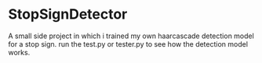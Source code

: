 # StopSignDetector
A small side project in which i trained my own haarcascade detection model for a stop sign.
run the test.py or tester.py to see how the detection model works.
